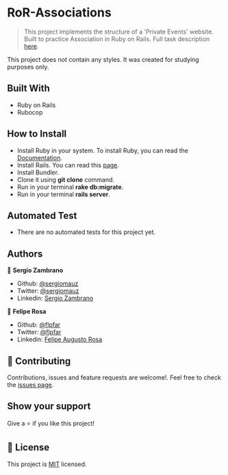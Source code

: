 # RoR-Associations
 > This project implements the structure of a 'Private Events' website. Built to practice Association in Ruby on Rails.
 > Full task description [here](https://www.theodinproject.com/courses/ruby-on-rails/lessons/associations).

 This project does not contain any styles. It was created for studying purposes only.

## Built With

- Ruby on Rails
- Rubocop

## How to Install

- Install Ruby in your system. To install Ruby, you can read the [Documentation](https://www.ruby-lang.org/en/documentation/installation/).
- Install Rails. You can read this [page](https://www.theodinproject.com/courses/ruby-on-rails/lessons/your-first-rails-application-ruby-on-rails).
- Install Bundler.
- Clone it using **git clone** command.
- Run in your terminal **rake db:migrate**.
- Run in your terminal **rails server**.

## Automated Test

- There are no automated tests for this project yet.

## Authors

👤 **Sergio Zambrano**

- Github: [@sergiomauz](https://github.com/sergiomauz)
- Twitter: [@sergiomauz](https://twitter.com/sergiomauz)
- Linkedin: [Sergio Zambrano](https://www.linkedin.com/in/sergiomauz/)

👤 **Felipe Rosa**

- Github: [@flpfar](https://github.com/flpfar)
- Twitter: [@flpfar](https://twitter.com/flpfar)
- Linkedin: [Felipe Augusto Rosa](https://www.linkedin.com/in/felipe-augusto-rosa/)

## 🤝 Contributing

Contributions, issues and feature requests are welcome!. Feel free to check the [issues page](https://github.com/sergiomauz/RoR-Associations/issues).

## Show your support

Give a ⭐️ if you like this project!

## 📝 License

This project is [MIT](LICENSE) licensed.